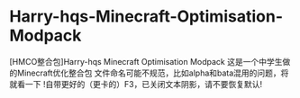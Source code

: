 # Harry-hqs-Minecraft-Optimisation-Modpack
[HMCO整合包]Harry-hqs Minecraft Optimisation Modpack
这是一个中学生做的Minecraft优化整合包
文件命名可能不规范，比如alpha和bata混用的问题，将就看一下
!自带更好的（更卡的）F3，已关闭文本阴影，请不要恢复默认!
